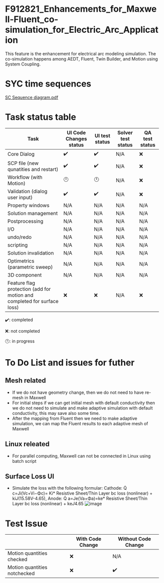 # F912821_Enhancements_for_Maxwell-Fluent_co-simulation_for_Electric_Arc_Application
This feature is the enhancement for electrical arc modeling simulation. The co-simulation happens among AEDT, Fluent, Twin Builder, and Motion using System Coupling. 

# SYC time sequences
[SC Sequence diagram.pdf](https://github.com/ansysmengli/F912821_Enhancements_for_Maxwell-Fluent_co-simulation_for_Electric_Arc_Application/files/14027905/SC.Sequence.diagram.pdf)



# Task status table
| Task   |   UI Code Changes status |  UI test status |  Solver test status |  QA test status |    
|----------------|---------|---------|---------|---------|
| Core Dialog | :heavy_check_mark:  | :heavy_check_mark: | N/A | ❌
| SCP file (new qunatities and restart)  | :heavy_check_mark:  | :heavy_check_mark: | N/A | ❌
| Workflow (with Motion)  | 🕛  | 🕛 | N/A | ❌
| Validation (dialog user input)  | :heavy_check_mark:  | :heavy_check_mark: | N/A | ❌
| Property windows | N/A  | N/A | N/A | N/A
| Solution management | N/A  | N/A  | N/A | N/A
| Postprocessing | N/A   | N/A  | N/A | N/A
| I/O | N/A  | N/A | N/A | N/A
| undo/redo | N/A  | N/A | N/A | N/A
| scripting | N/A  | N/A | N/A | N/A
| Solution invalidation | N/A  |  N/A  | N/A | N/A
| Optimetrics (parametric sweep)  | N/A  | N/A | N/A | N/A
| 3D component | N/A  | N/A | N/A | N/A
| Feature flag protection (add for motion and completed for surface loss)  | ❌  | ❌ | N/A | ❌

:heavy_check_mark:: completed

❌: not completed

🕛: in progress


# To Do List and issues for futher
## Mesh related
- If we do not have geometry change, then we do not need to have re-mesh in Maxwell
- For initial steps if we can get initial mesh with default conductivity then we do not need to simulate and make adaptive simulation with default conductivity, this may save also some time.
- After the mapping from Fluent then we need to make adaptive simulation, we can map the Fluent results to each adaptive mesh of Maxwell
## Linux releated
- For parallel computing, Maxwell can not be connected in Linux using batch script
## Surface Loss UI
- Simulate the loss with the following formular:
Cathode: Q̇ c=Ji(Vc+Vi−Φc)= Ki* Resistive Sheet/Thin Layer bc loss (nonlinear) + ki*J*(15.58V-4.65), Anode: Q̇ a=Je(Va+Φa)=ke* Resistive Sheet/Thin Layer bc loss (nonlinear)  + ke*J*4.65
![image](https://github.com/ansysmengli/F912821_Enhancements_for_Maxwell-Fluent_co-simulation_for_Electric_Arc_Application/assets/110839247/eb653e63-a24d-4f19-afb8-0fac1bf8b8ce)


# Test Issue
|    |   With Code Change |  Without Code Change |    
|----------------|---------|---------|
| Motion quantities checked | ❌ | N/A |
| Motion quantities notchecked | ❌ |  :heavy_check_mark:  |

